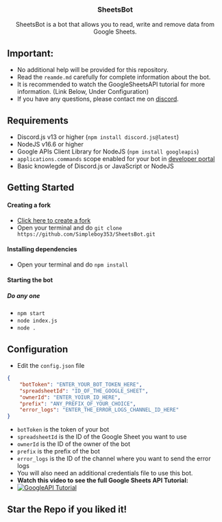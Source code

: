 <h3 align="center">SheetsBot</h3>
<p align="center">
	SheetsBot is a bot that allows you to read, write and remove data from Google Sheets.
</p>

## Important:
- No additional help will be provided for this repository.
- Read the `reamde.md` carefully for complete information about the bot.
- It is recommended to watch the GoogleSheetsAPI tutorial for more information. (Link Below, Under Configuration)
- If you have any questions, please contact me on [discord](https://discord.com/users/661501985517862972).

## Requirements
- Discord.js v13 or higher (`npm install discord.js@latest`)
- NodeJS v16.6 or higher
- Google APIs Client Library for NodeJS (`npm install googleapis`)
- `applications.commands` scope enabled for your bot in [developer portal](https://discord.com/developers)
- Basic knowlegde of Discord.js or JavaScript or NodeJS

## Getting Started
#### Creating a fork
- [Click here to create a fork](https://github.com/Simpleboy353/SheetsBot)
- Open your terminal and do `git clone https://github.com/Simpleboy353/SheetsBot.git`

#### Installing dependencies
- Open your terminal and do `npm install`

#### Starting the bot
##### Do any one
- `npm start`
- `node index.js`
- `node .`

## Configuration
- Edit the `config.json` file
```json
{
	"botToken": "ENTER_YOUR_BOT_TOKEN_HERE",
	"spreadsheetId": "ID_OF_THE_GOOGLE_SHEET",
	"ownerId": "ENTER_YOIUR_ID_HERE",
	"prefix": "ANY_PREFIX_OF_YOUR_CHOICE",
	"error_logs": "ENTER_THE_ERROR_LOGS_CHANNEL_ID_HERE"
}
```
- `botToken` is the token of your bot
- `spreadsheetId` is the ID of the Google Sheet you want to use
- `ownerId` is the ID of the owner of the bot
- `prefix` is the prefix of the bot
- `error_logs` is the ID of the channel where you want to send the error logs
- You will also need an additional credentials file to use this bot.
- **Watch this video to see the full Google Sheets API Tutorial:**
- [![GoogleAPI Tutorial](http://img.youtube.com/vi/PFJNJQCU_lo/0.jpg)](http://www.youtube.com/watch?v=PFJNJQCU_lo "MongoDB Tutorial")

## Star the Repo if you liked it!
